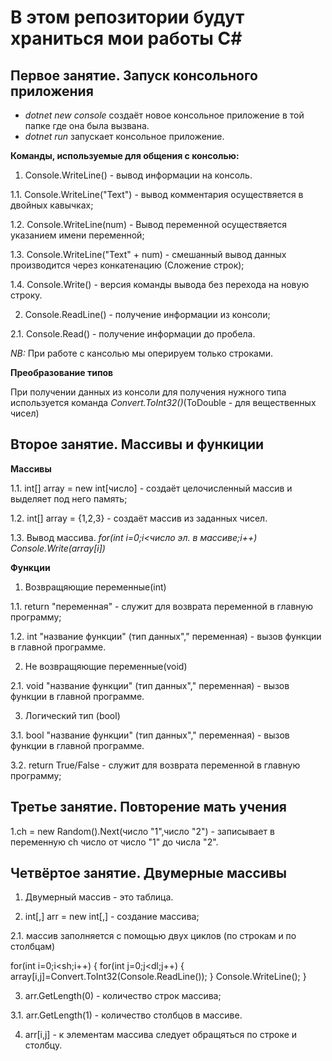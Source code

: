 # В этом репозитории будут храниться мои работы C#

## Первое занятие. Запуск консольного приложения

* *dotnet new console* создаёт новое консольное приложение в той папке где она была вызвана.
* *dotnet run* запускает консольное приложение.

**Команды, используемые для общения с консолью:**

1. Console.WriteLine() - вывод информации на консоль.

1.1. Console.WriteLine("Text") - вывод комментария осуществяется в двойных кавычках; 

1.2. Console.WriteLine(num) - Вывод переменной осуществяется указанием имени переменной;

1.3. Console.WriteLine("Text" + num) - смешанный вывод данных производится через конкатенацию (Сложение строк);

1.4. Console.Write() - версия команды вывода без перехода на новую строку.

2. Console.ReadLine() - получение информации из консоли;

2.1. Console.Read() - получение информации до пробела.

*NB:* При работе с кансолью мы оперируем только строками.

**Преобразование типов**

При получении данных из консоли для получения нужного типа используется команда *Convert.ToInt32()*(ToDouble - для вещественных чисел)

## Второе занятие. Массивы и функиции

**Массивы**

1.1. int[] array = new int[число] - создаёт целочисленный массив и выделяет под него память;

1.2. int[] array = {1,2,3} - создаёт массив из заданных чисел.

1.3. Вывод массива.
*for(int i=0;i<число эл. в массиве;i++)*
*Console.Write(array[i])*

**Функции**

1. Возвращяющие переменные(int)

1.1. return "переменная" - служит для возврата переменной в главную программу;

1.2. int "название функции" (тип данных"," переменная) - вызов функции в главной программе.

2. Не возвращяющие переменные(void)

2.1. void "название функции" (тип данных"," переменная) - вызов функции в главной программе.

3. Логический тип (bool)

3.1. bool "название функции" (тип данных"," переменная) - вызов функции в главной программе.

3.2. return True/False - служит для возврата переменной в главную программу;

## Третье занятие. Повторение мать учения

1.ch = new Random().Next(число "1",число "2") - записывает в переменную ch число от число "1" до числа "2".

## Четвёртое занятие. Двумерные массивы

1. Двумерный массив - это таблица.

2. int[,] arr = new int[,] - создание массива;

2.1. массив заполняется с помощью двух циклов (по строкам и по столбцам)

for(int i=0;i<sh;i++)
{
    for(int j=0;j<dl;j++)
    {
        array[i,j]=Convert.ToInt32(Console.ReadLine());
    }
    Console.WriteLine();
}

3. arr.GetLength(0) - количество строк массива;

3.1. arr.GetLength(1) - количество столбцов в массиве.

4. arr[i,j] - к элементам массива следует обращяться по строке и столбцу.


